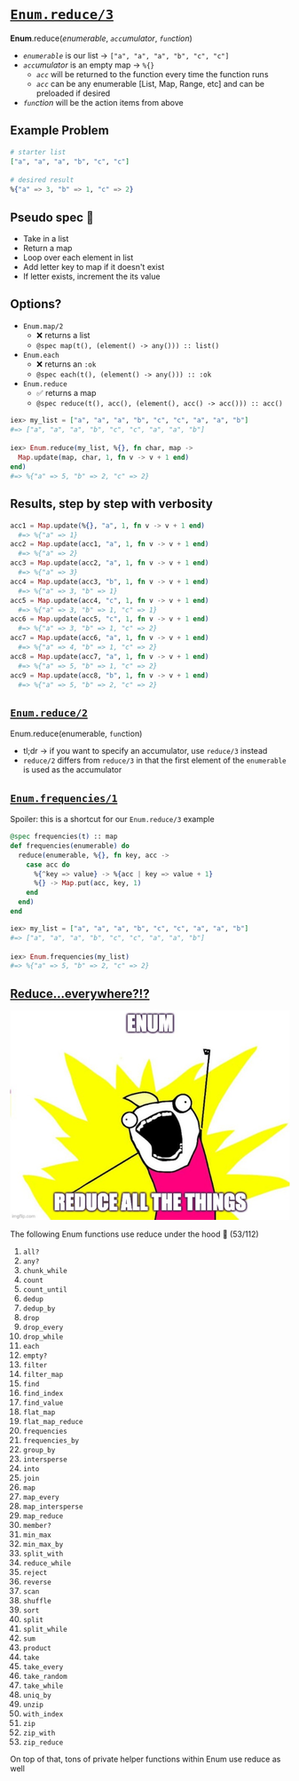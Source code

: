 # [`Enum.reduce/3`](https://hexdocs.pm/elixir/1.13/Enum.html#reduce/3)

**Enum**.reduce(_enumerable_, _`acc`umulator_, _`fun`ction_)

- _`enumerable`_ is our list -> `["a", "a", "a", "b", "c", "c"]`
- _`acc`umulator_ is an empty map -> `%{}`
  - _`acc`_ will be returned to the function every time the function runs
  - _`acc`_ can be any enumerable [List, Map, Range, etc] and can be preloaded if desired
- _`fun`ction_ will be the action items from above

## Example Problem

```elixir
# starter list
["a", "a", "a", "b", "c", "c"]

# desired result
%{"a" => 3, "b" => 1, "c" => 2}
```

## Pseudo spec 🧠

- Take in a list
- Return a map
- Loop over each element in list
- Add letter key to map if it doesn't exist
- If letter exists, increment the its value

## Options?

- `Enum.map/2`
  - ❌ returns a list
  - `@spec map(t(), (element() -> any())) :: list()`
- `Enum.each`
  - ❌ returns an `:ok`
  - `@spec each(t(), (element() -> any())) :: :ok`
- `Enum.reduce`
  - ✅ returns a map
  - `@spec reduce(t(), acc(), (element(), acc() -> acc())) :: acc()`

```elixir
iex> my_list = ["a", "a", "a", "b", "c", "c", "a", "a", "b"]
#=> ["a", "a", "a", "b", "c", "c", "a", "a", "b"]

iex> Enum.reduce(my_list, %{}, fn char, map ->
  Map.update(map, char, 1, fn v -> v + 1 end)
end)
#=> %{"a" => 5, "b" => 2, "c" => 2}
```

## Results, step by step with verbosity

```elixir
acc1 = Map.update(%{}, "a", 1, fn v -> v + 1 end)
  #=> %{"a" => 1}
acc2 = Map.update(acc1, "a", 1, fn v -> v + 1 end)
  #=> %{"a" => 2}
acc3 = Map.update(acc2, "a", 1, fn v -> v + 1 end)
  #=> %{"a" => 3}
acc4 = Map.update(acc3, "b", 1, fn v -> v + 1 end)
  #=> %{"a" => 3, "b" => 1}
acc5 = Map.update(acc4, "c", 1, fn v -> v + 1 end)
  #=> %{"a" => 3, "b" => 1, "c" => 1}
acc6 = Map.update(acc5, "c", 1, fn v -> v + 1 end)
  #=> %{"a" => 3, "b" => 1, "c" => 2}
acc7 = Map.update(acc6, "a", 1, fn v -> v + 1 end)
  #=> %{"a" => 4, "b" => 1, "c" => 2}
acc8 = Map.update(acc7, "a", 1, fn v -> v + 1 end)
  #=> %{"a" => 5, "b" => 1, "c" => 2}
acc9 = Map.update(acc8, "b", 1, fn v -> v + 1 end)
  #=> %{"a" => 5, "b" => 2, "c" => 2}
```

## [`Enum.reduce/2`](https://hexdocs.pm/elixir/1.13/Enum.html#reduce/2)

Enum.reduce(enumerable, `fun`ction)

- tl;dr -> if you want to specify an accumulator, use `reduce/3` instead
- `reduce/2` differs from `reduce/3` in that the first element of the `enumerable` is used as the accumulator

## [`Enum.frequencies/1`](https://hexdocs.pm/elixir/1.13/Enum.html#frequencies/1)

Spoiler: this is a shortcut for our `Enum.reduce/3` example

```elixir
@spec frequencies(t) :: map
def frequencies(enumerable) do
  reduce(enumerable, %{}, fn key, acc ->
    case acc do
      %{^key => value} -> %{acc | key => value + 1}
      %{} -> Map.put(acc, key, 1)
    end
  end)
end
```

```elixir
iex> my_list = ["a", "a", "a", "b", "c", "c", "a", "a", "b"]
#=> ["a", "a", "a", "b", "c", "c", "a", "a", "b"]

iex> Enum.frequencies(my_list)
#=> %{"a" => 5, "b" => 2, "c" => 2}
```

## [Reduce...everywhere?!?](https://github.com/elixir-lang/elixir/blob/v1.13.4/lib/elixir/lib/enum.ex)

![reduce_all_the_things](enum_all_the_things.jpg)

The following Enum functions use reduce under the hood 🔧 (53/112)

1. `all?`
1. `any?`
1. `chunk_while`
1. `count`
1. `count_until`
1. `dedup`
1. `dedup_by`
1. `drop`
1. `drop_every`
1. `drop_while`
1. `each`
1. `empty?`
1. `filter`
1. `filter_map`
1. `find`
1. `find_index`
1. `find_value`
1. `flat_map`
1. `flat_map_reduce`
1. `frequencies`
1. `frequencies_by`
1. `group_by`
1. `intersperse`
1. `into`
1. `join`
1. `map`
1. `map_every`
1. `map_intersperse`
1. `map_reduce`
1. `member?`
1. `min_max`
1. `min_max_by`
1. `split_with`
1. `reduce_while`
1. `reject`
1. `reverse`
1. `scan`
1. `shuffle`
1. `sort`
1. `split`
1. `split_while`
1. `sum`
1. `product`
1. `take`
1. `take_every`
1. `take_random`
1. `take_while`
1. `uniq_by`
1. `unzip`
1. `with_index`
1. `zip`
1. `zip_with`
1. `zip_reduce`

On top of that, tons of private helper functions within Enum use reduce as well
